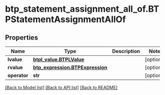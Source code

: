 # btp_statement_assignment_all_of.BTPStatementAssignmentAllOf

## Properties
Name | Type | Description | Notes
------------ | ------------- | ------------- | -------------
**lvalue** | [**btpl_value.BTPLValue**](BTPLValue.md) |  | [optional] 
**rvalue** | [**btp_expression.BTPExpression**](BTPExpression.md) |  | [optional] 
**operator** | **str** |  | [optional] 

[[Back to Model list]](../README.md#documentation-for-models) [[Back to API list]](../README.md#documentation-for-api-endpoints) [[Back to README]](../README.md)


